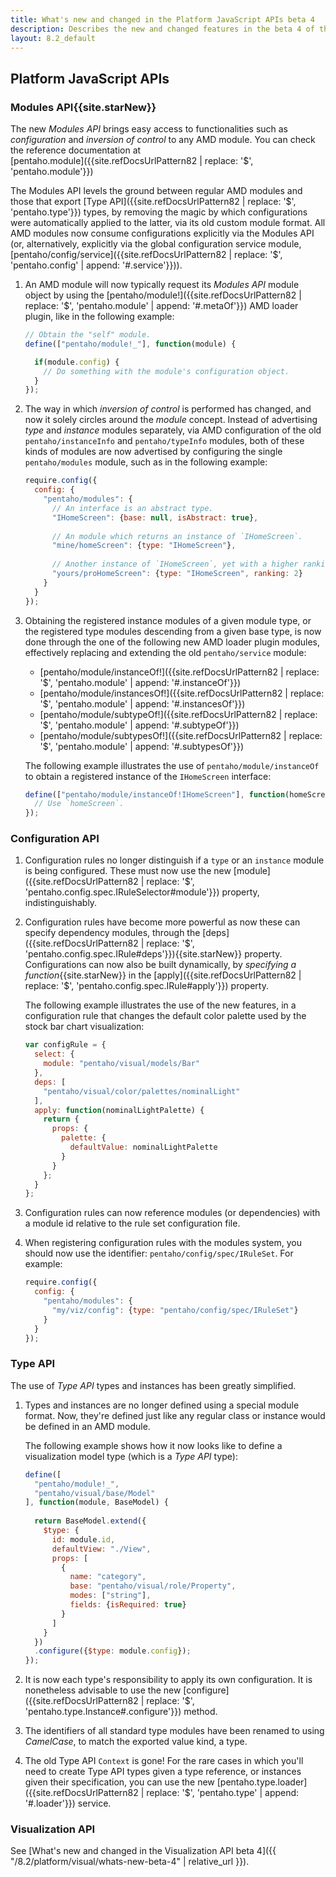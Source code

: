 ```yaml
---
title: What's new and changed in the Platform JavaScript APIs beta 4
description: Describes the new and changed features in the beta 4 of the Platform JavaScript APIs.
layout: 8.2_default
---
```


## Platform JavaScript APIs

### Modules API{{site.starNew}}

The new _Modules API_ brings easy access to functionalities such as _configuration_ and _inversion of control_ 
to any AMD module.
You can check the reference documentation at  
[pentaho.module]({{site.refDocsUrlPattern82 | replace: '$', 'pentaho.module'}})

The Modules API levels the ground between regular AMD modules and 
those that export [Type API]({{site.refDocsUrlPattern82 | replace: '$', 'pentaho.type'}}) types,
by removing the magic by which configurations were automatically applied to the latter, 
via its old custom module format.
All AMD modules now consume configurations explicitly via the Modules API 
(or, alternatively, explicitly via the global configuration service module, 
 [pentaho/config/service]({{site.refDocsUrlPattern82 | replace: '$', 'pentaho.config' | append: '#.service'}})).
 
1. An AMD module will now typically request its _Modules API_ module object
   by using the 
   [pentaho/module!]({{site.refDocsUrlPattern82 | replace: '$', 'pentaho.module' | append: '#.metaOf'}}) AMD loader plugin,
   like in the following example:

    ```js
    // Obtain the "self" module.
    define(["pentaho/module!_"], function(module) {
    
      if(module.config) {
        // Do something with the module's configuration object.
      }
    });
    ```

2. The way in which *inversion of control* is performed has changed, 
   and now it solely circles around the _module_ concept.
   Instead of advertising _type_ and _instance_ modules separately, 
   via AMD configuration of the old `pentaho/instanceInfo` and `pentaho/typeInfo` modules,
   both of these kinds of modules are now advertised by configuring the single `pentaho/modules` module, 
   such as in the following example:

    ```js
    require.config({
      config: {
        "pentaho/modules": {
          // An interface is an abstract type.
          "IHomeScreen": {base: null, isAbstract: true},
          
          // An module which returns an instance of `IHomeScreen`.
          "mine/homeScreen": {type: "IHomeScreen"},
          
          // Another instance of `IHomeScreen`, yet with a higher ranking.
          "yours/proHomeScreen": {type: "IHomeScreen", ranking: 2}
        }
      }
    });
    ```

3. Obtaining the registered instance modules of a given module type, 
   or the registered type modules descending from a given base type, 
   is now done through the one of the following new AMD loader plugin modules, 
   effectively replacing and extending the old `pentaho/service` module:

   * [pentaho/module/instanceOf!]({{site.refDocsUrlPattern82 | replace: '$', 'pentaho.module' | append: '#.instanceOf'}})
   * [pentaho/module/instancesOf!]({{site.refDocsUrlPattern82 | replace: '$', 'pentaho.module' | append: '#.instancesOf'}})
   * [pentaho/module/subtypeOf!]({{site.refDocsUrlPattern82 | replace: '$', 'pentaho.module' | append: '#.subtypeOf'}})
   * [pentaho/module/subtypesOf!]({{site.refDocsUrlPattern82 | replace: '$', 'pentaho.module' | append: '#.subtypesOf'}})

   The following example illustrates the use of `pentaho/module/instanceOf` to obtain a 
   registered instance of the `IHomeScreen` interface:

    ```js
    define(["pentaho/module/instanceOf!IHomeScreen"], function(homeScreen) {
      // Use `homeScreen`.
    });
    ```

### Configuration API

1. Configuration rules no longer distinguish if a `type` or an `instance` module is being configured.
  These must now use the new 
  [module]({{site.refDocsUrlPattern82 | replace: '$', 'pentaho.config.spec.IRuleSelector#module'}})
  property, indistinguishably.

2. Configuration rules have become more powerful as now these can specify dependency modules, 
   through the [deps]({{site.refDocsUrlPattern82 | replace: '$', 'pentaho.config.spec.IRule#deps'}}){{site.starNew}} 
   property.
   Configurations can now also be built dynamically, 
   by _specifying a function_{{site.starNew}} in 
   the [apply]({{site.refDocsUrlPattern82 | replace: '$', 'pentaho.config.spec.IRule#apply'}}) property.

   The following example illustrates the use of the new features, 
   in a configuration rule that changes the default color palette used by the stock bar chart visualization:

   ```js
   var configRule = {
     select: {
       module: "pentaho/visual/models/Bar"
     },
     deps: [
       "pentaho/visual/color/palettes/nominalLight"
     ],
     apply: function(nominalLightPalette) {
       return {
         props: {
           palette: {
             defaultValue: nominalLightPalette
           }
         }
       };
     }
   };
   ```

3. Configuration rules can now reference modules (or dependencies) with a module id
   relative to the rule set configuration file.
    
4. When registering configuration rules with the modules system, 
   you should now use the identifier: `pentaho/config/spec/IRuleSet`.
   For example:

   ```js
   require.config({
     config: {
       "pentaho/modules": {
         "my/viz/config": {type: "pentaho/config/spec/IRuleSet"}
       }
     }
   });
   ```

### Type API

The use of _Type API_ types and instances has been greatly simplified. 

1. Types and instances are no longer defined using a special module format.
   Now, they're defined just like any regular class or instance would be defined in an AMD module.

   The following example shows how it now looks like to define a visualization model type 
   (which is a _Type API_ type): 

    ```js
    define([
      "pentaho/module!_",
      "pentaho/visual/base/Model"
    ], function(module, BaseModel) {
      
      return BaseModel.extend({
        $type: {
          id: module.id,
          defaultView: "./View",
          props: [
            {
              name: "category",
              base: "pentaho/visual/role/Property",
              modes: ["string"],
              fields: {isRequired: true}
            }
          ]
        }
      })
      .configure({$type: module.config});
    });
    ```

2. It is now each type's responsibility to apply its own configuration.
   It is nonetheless advisable to use the new 
   [configure]({{site.refDocsUrlPattern82 | replace: '$', 'pentaho.type.Instance#.configure'}}) method. 
 
3. The identifiers of all standard type modules have been renamed to using _CamelCase_,
   to match the exported value kind, a type.

4. The old Type API `Context` is gone!
   For the rare cases in which you'll need to create 
   Type API types given a type reference, 
   or instances given their specification, 
   you can use the new 
   [pentaho.type.loader]({{site.refDocsUrlPattern82 | replace: '$', 'pentaho.type' | append: '#.loader'}}) service. 

### Visualization API

See [What's new and changed in the Visualization API beta 4]({{ "/8.2/platform/visual/whats-new-beta-4" | relative_url }}).

